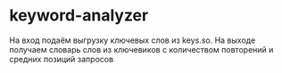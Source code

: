 # keyword-analyzer
На вход подаём выгрузку ключевых слов из keys.so. На выходе получаем словарь слов из ключевиков с количеством повторений и средних позиций запросов
